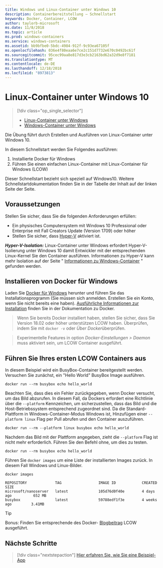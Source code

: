 ```yaml
---
title: Windows und Linux-Container unter Windows 10
description: Containerbereitstellung – Schnellstart
keywords: Docker, Container, LCOW
author: taylorb-microsoft
ms.date: 11/8/2018
ms.topic: article
ms.prod: windows-containers
ms.service: windows-containers
ms.assetid: bb9bfbe0-5bdc-4984-912f-9c93ea67105f
ms.openlocfilehash: 036e4f80eaa6e7ce2c151d7732e670c0492bc61f
ms.sourcegitcommit: 95cec99aa8e817d3e3cb2163bd62a32d9e8f7181
ms.translationtype: MT
ms.contentlocale: de-DE
ms.lasthandoff: 12/18/2018
ms.locfileid: "8973813"
---
```

# <a name="linux-containers-on-windows-10"></a>Linux-Container unter Windows 10

> [!div class="op_single_selector"]
> - [Linux-Container unter Windows](quick-start-windows-10-linux.md)
> - [Windows-Container unter Windows](quick-start-windows-10.md)

Die Übung führt durch Erstellen und Ausführen von Linux-Container unter Windows 10.

In diesem Schnellstart werden Sie Folgendes ausführen:

1. Installierte Docker für Windows
2. Führen Sie einen einfachen Linux-Container mit Linux-Container für Windows (LCOW)

Dieser Schnellstart bezieht sich speziell auf Windows10. Weitere Schnellstartdokumentation finden Sie in der Tabelle der Inhalt auf der linken Seite der Seite.

## <a name="prerequisites"></a>Voraussetzungen

Stellen Sie sicher, dass Sie die folgenden Anforderungen erfüllen:
- Ein physisches Computersystem mit Windows 10 Professional oder Enterprise mit Fall Creators Update (Version 1709) oder höher
- Stellen Sie sicher, dass [Hyper-V](https://docs.microsoft.com/en-us/virtualization/hyper-v-on-windows/reference/hyper-v-requirements) aktiviert ist.

***Hyper-V-Isolation:*** Linux-Container unter Windows erfordert Hyper-V-Isolierung unter Windows 10 damit Entwickler mit der entsprechenden Linux-Kernel Sie den Container ausführen. Informationen zu Hyper-V kann mehr Isolation auf der Seite " [Informationen zu Windows-Container](../about/index.md) " gefunden werden.

## <a name="install-docker-for-windows"></a>Installieren von Docker für Windows

Laden Sie [Docker für Windows](https://store.docker.com/editions/community/docker-ce-desktop-windows) herunter und führen Sie das Installationsprogramm (Sie müssen sich anmelden. Erstellen Sie ein Konto, wenn Sie nicht bereits eine haben). [Ausführliche Informationen zur Installation](https://docs.docker.com/docker-for-windows/install) finden Sie in der Dokumentation zu Docker.

> Wenn Sie bereits Docker installiert haben, stellen Sie sicher, dass Sie Version 18.02 oder höher unterstützen LCOW haben. Überprüfen, indem Sie mit `docker -v` oder *Über Docker*überprüfen.

> Experimentelle Features in option *Docker-Einstellungen > Daemon* muss aktiviert sein, um LCOW Container ausgeführt.

## <a name="run-your-first-lcow-container"></a>Führen Sie Ihres ersten LCOW Containers aus

In diesem Beispiel wird ein BusyBox-Container bereitgestellt werden. Versuchen Sie zunächst, ein "Hello World" BusyBox Image ausführen.

```console
docker run --rm busybox echo hello_world
```

Beachten Sie, dass dies ein Fehler zurückgegeben, wenn Docker versucht, um das Bild abzurufen. In diesem Fall, da Dockers erfordert eine Richtlinie über die `--platform` Kennzeichen, um sicherzustellen, dass das Bild und die Host-Betriebssystem entsprechend zugeordnet sind. Da die Standard-Plattform in Windows-Container-Modus Windows ist, Hinzufügen einer `--platform linux` Flag per Pull abrufen und den Container auszuführen.

```console
docker run --rm --platform linux busybox echo hello_world
```

Nachdem das Bild mit der Plattform angegeben, zieht die `--platform` Flag ist nicht mehr erforderlich. Führen Sie den Befehl ohne, um dies zu testen.

```console
docker run --rm busybox echo hello_world
```

Führen Sie `docker images` um eine Liste der installierten Images zurück. In diesem Fall Windows und Linux-Bilder.

```console
docker images

REPOSITORY             TAG                 IMAGE ID            CREATED             SIZE
microsoft/nanoserver   latest              105d76d0f40e        4 days ago          652 MB
busybox                latest              59788edf1f3e        4 weeks ago         3.41MB
```

> [!TIP]
> Bonus: Finden Sie entsprechende des Docker- [Blogbeitrag](https://blog.docker.com/2018/02/docker-for-windows-18-02-with-windows-10-fall-creators-update/) LCOW ausgeführt.

## <a name="next-steps"></a>Nächste Schritte

> [!div class="nextstepaction"]
> [Hier erfahren Sie, wie Sie eine Beispiel-App](./building-sample-app.md)